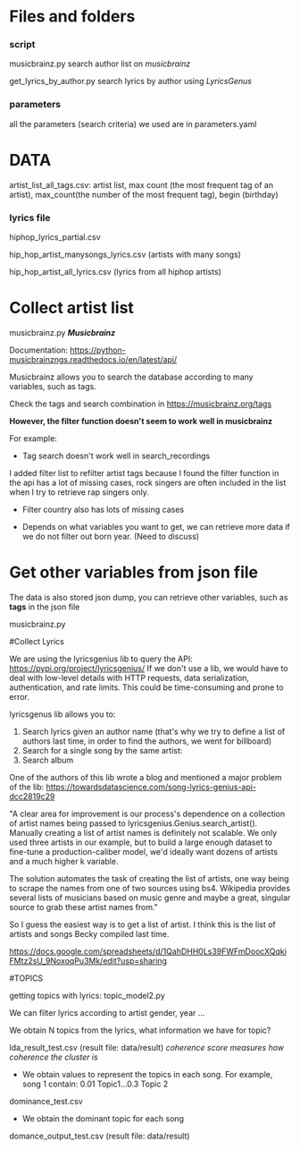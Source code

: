 # Files and folders

### script
musicbrainz.py search author list on *musicbrainz*

get_lyrics_by_author.py search lyrics by author using *LyricsGenus*

### parameters

all the parameters (search criteria) we used are in parameters.yaml

# DATA 

artist_list_all_tags.csv: artist list, max count (the most frequent tag of an artist), max_count(the number of the most frequent tag), begin (birthday)

### lyrics file
hiphop_lyrics_partial.csv

hip_hop_artist_manysongs_lyrics.csv  (artists with many songs)

hip_hop_artist_all_lyrics.csv  (lyrics from all hiphop artists)

# Collect artist list

musicbrainz.py
***Musicbrainz***

Documentation: https://python-musicbrainzngs.readthedocs.io/en/latest/api/

Musicbrainz allows you to search the database according to many variables, such as tags. 

Check the tags and search combination in https://musicbrainz.org/tags

**However, the filter function doesn't seem to work well in musicbrainz**

For example:

* Tag search doesn't work well in search_recordings

I added filter list to refilter artist tags because I found the filter function in the api has a lot of missing cases, rock singers are often included in the list when I try to retrieve rap singers only.

* Filter country also has lots of missing cases

* Depends on what variables you want to get, we can retrieve more data if we do not filter out born year. (Need to discuss)

# Get other variables from json file

The data is also stored json dump, you can retrieve other variables, such as **tags** in the json file

musicbrainz.py


#Collect Lyrics

We are using the lyricsgenius lib to query the API:
https://pypi.org/project/lyricsgenius/
If we don't use a lib, we would have to deal with low-level details with HTTP requests, data serialization, authentication, and rate limits. This could be time-consuming and prone to error. 

lyricsgenus lib allows you to:

1. Search lyrics given an author name (that's why we try to define a list of authors last time, in order to find the authors, we went for billboard)
2. Search for a single song by the same artist:
3. Search album

One of the authors of this lib wrote a blog and mentioned a major problem of the lib:
https://towardsdatascience.com/song-lyrics-genius-api-dcc2819c29

"A clear area for improvement is our process's dependence on a collection of artist names being passed to lyricsgenius.Genius.search_artist(). Manually creating a list of artist names is definitely not scalable. We only used three artists in our example, but to build a large enough dataset to fine-tune a production-caliber model, we'd ideally want dozens of artists and a much higher k variable.

The solution automates the task of creating the list of artists, one way being to scrape the names from one of two sources using bs4. Wikipedia provides several lists of musicians based on music genre and maybe a great, singular source to grab these artist names from."

So I guess the easiest way is to get a list of artist. I think this is the list of artists and songs Becky compiled last time.

https://docs.google.com/spreadsheets/d/1QahDHH0Ls39FWFmDoocXQqkiFMtz2sU_9NoxoqPu3Mk/edit?usp=sharing


#TOPICS

getting topics with lyrics: topic_model2.py

We can filter lyrics according to artist gender, year ...

We obtain N topics from the lyrics, what information we have for topic?

lda_result_test.csv (result file: data/result) *coherence score measures how coherence the cluster is*

* We obtain values to represent the topics in each song. For example, song 1 contain: 0.01 Topic1...0.3 Topic 2

dominance_test.csv

* We obtain the dominant topic for each song

domance_output_test.csv   (result file: data/result)













